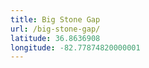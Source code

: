 ```yaml
---
title: Big Stone Gap
url: /big-stone-gap/
latitude: 36.8636908
longitude: -82.77874820000001
---
```


